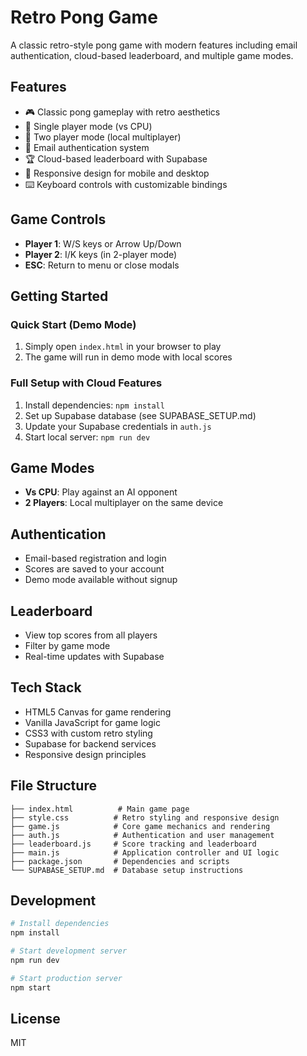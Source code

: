 # Retro Pong Game

A classic retro-style pong game with modern features including email authentication, cloud-based leaderboard, and multiple game modes.

## Features
- 🎮 Classic pong gameplay with retro aesthetics
- 🤖 Single player mode (vs CPU)
- 👥 Two player mode (local multiplayer)
- 🔐 Email authentication system
- 🏆 Cloud-based leaderboard with Supabase
- 📱 Responsive design for mobile and desktop
- ⌨️ Keyboard controls with customizable bindings

## Game Controls
- **Player 1**: W/S keys or Arrow Up/Down
- **Player 2**: I/K keys (in 2-player mode)
- **ESC**: Return to menu or close modals

## Getting Started

### Quick Start (Demo Mode)
1. Simply open `index.html` in your browser to play
2. The game will run in demo mode with local scores

### Full Setup with Cloud Features
1. Install dependencies: `npm install`
2. Set up Supabase database (see SUPABASE_SETUP.md)
3. Update your Supabase credentials in `auth.js`
4. Start local server: `npm run dev`

## Game Modes
- **Vs CPU**: Play against an AI opponent
- **2 Players**: Local multiplayer on the same device

## Authentication
- Email-based registration and login
- Scores are saved to your account
- Demo mode available without signup

## Leaderboard
- View top scores from all players
- Filter by game mode
- Real-time updates with Supabase

## Tech Stack
- HTML5 Canvas for game rendering
- Vanilla JavaScript for game logic
- CSS3 with custom retro styling
- Supabase for backend services
- Responsive design principles

## File Structure
```
├── index.html          # Main game page
├── style.css          # Retro styling and responsive design
├── game.js            # Core game mechanics and rendering
├── auth.js            # Authentication and user management
├── leaderboard.js     # Score tracking and leaderboard
├── main.js            # Application controller and UI logic
├── package.json       # Dependencies and scripts
└── SUPABASE_SETUP.md  # Database setup instructions
```

## Development
```bash
# Install dependencies
npm install

# Start development server
npm run dev

# Start production server
npm start
```

## License
MIT
